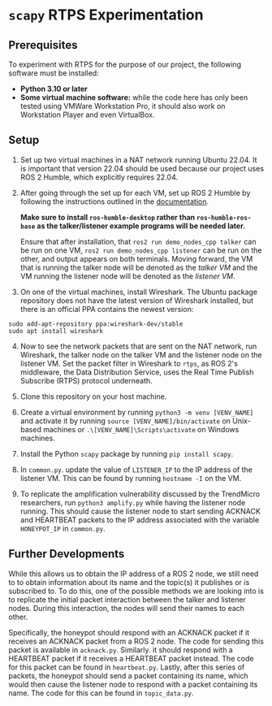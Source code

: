 # `scapy` RTPS Experimentation

## Prerequisites

To experiment with RTPS for the purpose of our project, the following software
must be installed:

- **Python 3.10 or later**
- **Some virtual machine software:** while the code here has only been tested
  using VMWare Workstation Pro, it should also work on Workstation Player and
  even VirtualBox.

## Setup

1. Set up two virtual machines in a NAT network running Ubuntu 22.04. It is
   important that version 22.04 should be used because our project uses ROS 2
   Humble, which explicitly requires 22.04.

2. After going through the set up for each VM, set up ROS 2 Humble by following
   the instructions outlined in the [documentation](https://docs.ros.org/en/humble/Installation/Ubuntu-Install-Debians.html).

   **Make sure to install `ros-humble-desktop` rather than `ros-humble-ros-base`
   as the talker/listener example programs will be needed later.**

   Ensure that after installation, that `ros2 run demo_nodes_cpp talker` can be
   run on one VM, `ros2 run demo_nodes_cpp listener` can be run on the other, and
   output appears on both terminals. Moving forward, the VM that is running the
   talker node will be denoted as the _talker VM_ and the VM running the listener
   node will be denoted as the _listener VM_.

3. On one of the virtual machines, install Wireshark. The Ubuntu package repository
   does not have the latest version of Wireshark installed, but there is an official
   PPA contains the newest version:

```shell
sudo add-apt-repository ppa:wireshark-dev/stable
sudo apt install wireshark
```

4. Now to see the network packets that are sent on the NAT network, run
   Wireshark, the talker node on the talker VM and the listener node on the
   listener VM. Set the packet filter in Wireshark to `rtps`, as ROS 2's
   middleware, the Data Distribution Service, uses the Real Time Publish Subscribe
   (RTPS) protocol underneath.

5. Clone this repository on your host machine.

6. Create a virtual environment by running `python3 -m venv [VENV_NAME]` and
   activate it by running `source [VENV_NAME]/bin/activate` on Unix-based
   machines or `.\[VENV_NAME]\Scripts\activate` on Windows machines.

7. Install the Python `scapy` package by running `pip install scapy`.

8. In `common.py`. update the value of `LISTENER_IP` to the IP address of the
   listener VM. This can be found by running `hostname -I` on the VM.

9. To replicate the amplification vulnerability discussed by the TrendMicro
   researchers, run `python3 amplify.py` while having the listener node running.
   This should cause the listener node to start sending ACKNACK and HEARTBEAT
   packets to the IP address associated with the variable `HONEYPOT_IP` in
   `common.py`.

## Further Developments

While this allows us to obtain the IP address of a ROS 2 node, we still need to
to obtain information about its name and the topic(s) it publishes or is
subscribed to. To do this, one of the possible methods we are looking into is
to replicate the initial packet interaction between the talker and listener
nodes. During this interaction, the nodes will send their names to each other.

Specifically, the honeypot should respond with an ACKNACK packet if it receives
an ACKNACK packet from a ROS 2 node. The code for sending this packet is
available in `acknack.py`. Similarly. it should respond with a HEARTBEAT packet
if it receives a HEARTBEAT packet instead. The code for this packet can be
found in `heartbeat.py`. Lastly, after this series of packets, the honeypot
should send a packet containing its name, which would then cause the listener
node to respond with a packet containing its name. The code for this can be
found in `topic_data.py`.
